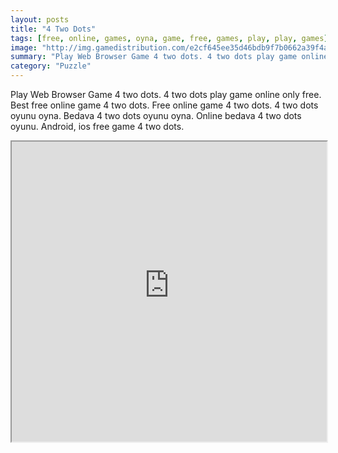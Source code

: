 ```yaml
---
layout: posts
title: "4 Two Dots"
tags: [free, online, games, oyna, game, free, games, play, play, games]
image: "http://img.gamedistribution.com/e2cf645ee35d46bdb9f7b0662a39f4ad.jpg"
summary: "Play Web Browser Game 4 two dots. 4 two dots play game online only free. Best free online game 4 two dots. Free online game 4 two dots. 4 two dots oyunu oyna. Bedava 4 two dots oyunu oyna. Online bedava 4 two dots oyunu. Android, ios free game 4 two dots."
category: "Puzzle"
---
```


Play Web Browser Game 4 two dots. 4 two dots play game online only free. Best free online game 4 two dots. Free online game 4 two dots. 4 two dots oyunu oyna. Bedava 4 two dots oyunu oyna. Online bedava 4 two dots oyunu. Android, ios free game 4 two dots.

<iframe width="100%" height="480px;" src="http://html5.gamedistribution.com/e2cf645ee35d46bdb9f7b0662a39f4ad/"></iframe>